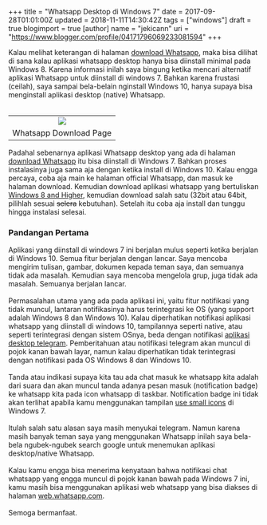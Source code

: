 +++
title = "Whatsapp Desktop di Windows 7"
date = 2017-09-28T01:01:00Z
updated = 2018-11-11T14:30:42Z
tags = ["windows"]
draft = true
blogimport = true 
[author]
	name = "jekicann"
	uri = "https://www.blogger.com/profile/04171796069233081594"
+++

Kalau melihat keterangan di halaman <a href="https://www.whatsapp.com/download/" rel="nofollow" target="_blank">download Whatsapp</a>, maka bisa dilihat di sana kalau aplikasi whatsapp desktop hanya bisa diinstall minimal pada Windows 8. Karena informasi inilah saya bingung ketika mencari alternatif aplikasi Whatsapp untuk diinstall di windows 7. Bahkan karena frustasi (ceilah), saya sampai bela-belain nginstall Windows 10, hanya supaya bisa menginstall aplikasi desktop (native) Whatsapp.<br /><br /><table align="center" cellpadding="0" cellspacing="0" class="tr-caption-container" style="margin-left: auto; margin-right: auto; text-align: center;"><tbody><tr><td style="text-align: center;"><a href="https://4.bp.blogspot.com/--UkLI3TjE8A/WcYxN81usZI/AAAAAAAAcug/r58nV9gqGfQ6tgT3P2NNfj9UybtyuLz6wCLcBGAs/s1600/whatsapp-desktop.jpg" imageanchor="1" style="margin-left: auto; margin-right: auto;"><img border="0" data-original-height="853" data-original-width="1280" src="https://4.bp.blogspot.com/--UkLI3TjE8A/WcYxN81usZI/AAAAAAAAcug/r58nV9gqGfQ6tgT3P2NNfj9UybtyuLz6wCLcBGAs/s1600/whatsapp-desktop.jpg" /></a></td></tr><tr><td class="tr-caption" style="text-align: center;">Whatsapp Download Page</td></tr></tbody></table><div class="separator" style="clear: both; text-align: center;"></div>Padahal sebenarnya aplikasi Whatsapp desktop yang ada di halaman <a href="https://www.whatsapp.com/download/" rel="nofollow" target="_blank">download Whatsapp</a>&nbsp;itu bisa diinstall di Windows 7. Bahkan proses instalasinya juga sama aja dengan ketika install di Windows 10. Kalau engga percaya, coba aja main ke halaman official Whatsapp, dan masuk ke halaman download. Kemudian download aplikasi whatsapp yang bertuliskan <a href="https://www.whatsapp.com/download/" rel="nofollow" target="_blank">Windows 8 and Higher</a>, kemudian download salah satu (32bit atau 64bit, pilihlah sesuai <strike>selera</strike>&nbsp;kebutuhan). Setelah itu coba aja install dan tunggu hingga instalasi selesai.<br /><h3>Pandangan Pertama</h3><div>Aplikasi yang diinstall di windows 7 ini berjalan mulus seperti ketika berjalan di Windows 10. Semua fitur berjalan dengan lancar. Saya mencoba mengirim tulisan, gambar, dokumen kepada teman saya, dan semuanya tidak ada masalah. Kemudian saya mencoba mengelola grup, juga tidak ada masalah. Semuanya berjalan lancar.</div><div><br /></div><div>Permasalahan utama yang ada pada aplikasi ini, yaitu fitur notifikasi yang tidak muncul, lantaran notifikasinya harus terintegrasi ke OS (yang support adalah Windows 8 dan Windows 10). Kalau diperhatikan notifikasi aplikasi whatsapp yang diinstall di windows 10, tampilannya seperti native, atau seperti terintegrasi dengan sistem OSnya, beda dengan notifikasi <a href="https://desktop.telegram.org/" rel="nofollow" target="_blank">aplikasi desktop telegram</a>. Pemberitahuan atau notifikasi telegram akan muncul di pojok kanan bawah layar, namun kalau diperhatikan tidak terintegrasi dengan notifikasi pada OS Windows 8 dan Windows 10.&nbsp;</div><div><br /></div><div>Tanda atau indikasi supaya kita tau ada chat masuk ke whatsapp kita adalah dari suara dan akan muncul tanda adanya pesan masuk (notification badge) ke whatsapp kita pada icon whatsapp di taskbar. Notification badge ini tidak akan terlihat apabila kamu menggunakan tampilan <a href="https://helpdeskgeek.com/windows-7/windows-7-small-icons-taskbar-desktop/" rel="nofollow" target="_blank">use small icons</a> di Windows 7.&nbsp;</div><div><br /></div><div>Itulah salah satu alasan saya masih menyukai telegram. Namun karena masih banyak teman saya yang menggunakan Whatsapp inilah saya bela-bela ngubek-ngubek search google untuk menemukan aplikasi desktop/native Whatsapp.&nbsp;</div><div><br /></div><div>Kalau kamu engga bisa menerima kenyataan bahwa notifikasi chat whatsapp yang engga muncul di pojok kanan bawah pada Windows 7 ini, kamu masih bisa menggunakan aplikasi web whatsapp yang bisa diakses di halaman <a href="https://web.whatsapp.com/" rel="nofollow" target="_blank">web.whatsapp.com</a>.</div><div><br /></div><div>Semoga bermanfaat.</div><div><br /></div><div><br /></div>
